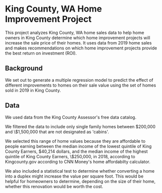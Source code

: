 # King County, WA Home Improvement Project

This project analyzes King County, WA home sales data to help home owners in King County determine which home improvement projects will increase the sale price of their homes. It uses data from 2019 home sales and makes recommendations on which home improvement projects provide the best return on investment (ROI).


## Background
We set out to generate a multiple regression model to predict the effect of different improvements to homes on their sale value using the set of homes sold in 2019 in King County. 

## Data
We used data from the King County Assessor's free data catalog.

We filtered the data to include only single family homes between \$200,000 and \\$1,500,000 that are not designated as 'cabins'.
  
We selected this range of home values because they are affordable to people earning between the median income of the lowest quintile of King County Earners, \$40,214 dollars, and the median income of the highest quintile of King County Earners, \\$250,000, in 2018, according to Kingcounty.gov according to CNN Money's home affordabilty calculator.

We also included a statistical test to determine whether converting a home into a duplex might increase the value per square foot. This would be helpful for homeowners to determine, depending on the size of their home, whether this renovation would be worth the cost.
